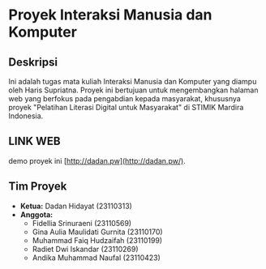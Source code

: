 # Proyek Interaksi Manusia dan Komputer

## Deskripsi
Ini adalah tugas mata kuliah Interaksi Manusia dan Komputer yang diampu oleh Haris Supriatna. Proyek ini bertujuan untuk mengembangkan halaman web yang berfokus pada pengabdian kepada masyarakat, khususnya proyek "Pelatihan Literasi Digital untuk Masyarakat" di STIMIK Mardira Indonesia.


## LINK WEB
demo proyek ini [http://dadan.pw](http://dadan.pw/).

## Tim Proyek
- **Ketua:** Dadan Hidayat (23110313)
- **Anggota:**
  - Fidellia Srinuraeni (23110569)
  - Gina Aulia Maulidati Gurnita (23110170)
  - Muhammad Faiq Hudzaifah (23110199)
  - Radiet Dwi Iskandar (23110269)
  - Andika Muhammad Naufal (23110423)
